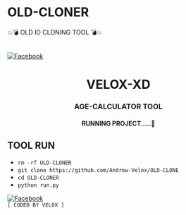 # OLD-CLONER
💥💣 OLD ID CLONING TOOL 💣💥

<b></b><br> [![Facebook](https://img.shields.io/badge/Facebook-VELOX-blue?style=flat-square&logo=facebook)](https://www.facebook.com/V3L0X.ME)<br>


<h1 align="center"> VELOX-XD </h1>


<h3 align="center">  AGE-CALCULATOR TOOL  </h3>

<h4 align="center">  RUNNING PROJECT.....🚩 </h4>


## <b> TOOL RUN </b>
- `rm -rf OLD-CLONER`
- `git clone https://github.com/Andrew-Velox/OLD-CLONE`
- `cd OLD-CLONER`
- `python run.py`




[![Facebook](https://img.shields.io/badge/Facebook-VELOX-blue?style=flat-square&logo=facebook)](https://www.facebook.com/V3L0X.ME)</br>
 ` [ CODED BY VELOX ] `
